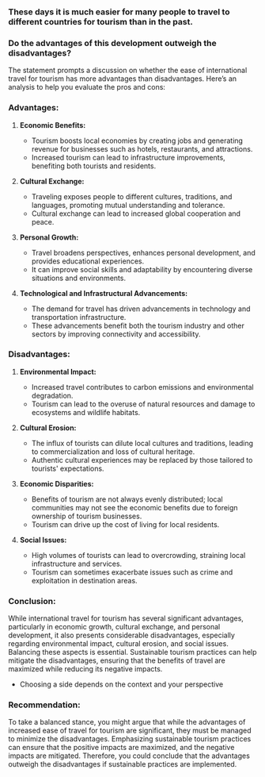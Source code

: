### These days it is much easier for many people to travel to different countries for tourism than in the past.
### Do the advantages of this development outweigh the disadvantages?
The statement prompts a discussion on whether the ease of international travel for tourism has more advantages than disadvantages. Here’s an analysis to help you evaluate the pros and cons:

### Advantages:

1. **Economic Benefits:**
   - Tourism boosts local economies by creating jobs and generating revenue for businesses such as hotels, restaurants, and attractions.
   - Increased tourism can lead to infrastructure improvements, benefiting both tourists and residents.

2. **Cultural Exchange:**
   - Traveling exposes people to different cultures, traditions, and languages, promoting mutual understanding and tolerance.
   - Cultural exchange can lead to increased global cooperation and peace.

3. **Personal Growth:**
   - Travel broadens perspectives, enhances personal development, and provides educational experiences.
   - It can improve social skills and adaptability by encountering diverse situations and environments.

4. **Technological and Infrastructural Advancements:**
   - The demand for travel has driven advancements in technology and transportation infrastructure.
   - These advancements benefit both the tourism industry and other sectors by improving connectivity and accessibility.

### Disadvantages:

1. **Environmental Impact:**
   - Increased travel contributes to carbon emissions and environmental degradation.
   - Tourism can lead to the overuse of natural resources and damage to ecosystems and wildlife habitats.

2. **Cultural Erosion:**
   - The influx of tourists can dilute local cultures and traditions, leading to commercialization and loss of cultural heritage.
   - Authentic cultural experiences may be replaced by those tailored to tourists' expectations.

3. **Economic Disparities:**
   - Benefits of tourism are not always evenly distributed; local communities may not see the economic benefits due to foreign ownership of tourism businesses.
   - Tourism can drive up the cost of living for local residents.

4. **Social Issues:**
   - High volumes of tourists can lead to overcrowding, straining local infrastructure and services.
   - Tourism can sometimes exacerbate issues such as crime and exploitation in destination areas.

### Conclusion:
While international travel for tourism has several significant advantages, particularly in economic growth, cultural exchange, and personal development, it also presents considerable disadvantages, especially regarding environmental impact, cultural erosion, and social issues. Balancing these aspects is essential. Sustainable tourism practices can help mitigate the disadvantages, ensuring that the benefits of travel are maximized while reducing its negative impacts.

* Choosing a side depends on the context and your perspective
### Recommendation:
To take a balanced stance, you might argue that while the advantages of increased ease of travel for tourism are significant, they must be managed to minimize the disadvantages. Emphasizing sustainable tourism practices can ensure that the positive impacts are maximized, and the negative impacts are mitigated. Therefore, you could conclude that the advantages outweigh the disadvantages if sustainable practices are implemented.
